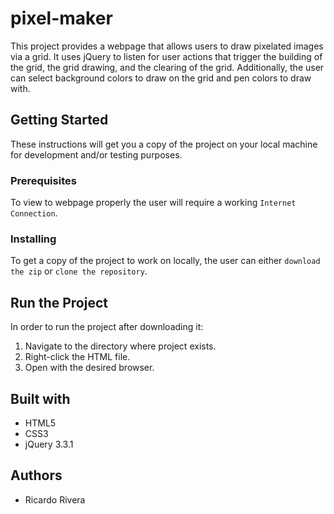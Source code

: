 # pixel-maker
This project provides a webpage that allows users to draw pixelated images via a grid.
It uses jQuery to listen for user actions that trigger the building of the grid, the grid drawing, and the clearing of the grid. 
Additionally, the user can select background colors to draw on the grid and pen colors to draw with.   

## Getting Started
These instructions will get you a copy of the project on your local machine for development and/or testing purposes.

### Prerequisites
To view to webpage properly the user will require a working `Internet Connection`. 

### Installing
To get a copy of the project to work on locally, the user can either `download the zip` or `clone the repository`.

## Run the Project
In order to run the project after downloading it:
1) Navigate to the directory where project exists. 
2) Right-click the HTML file.
3) Open with the desired browser.

## Built with
* HTML5
* CSS3
* jQuery 3.3.1

## Authors
* Ricardo Rivera  
